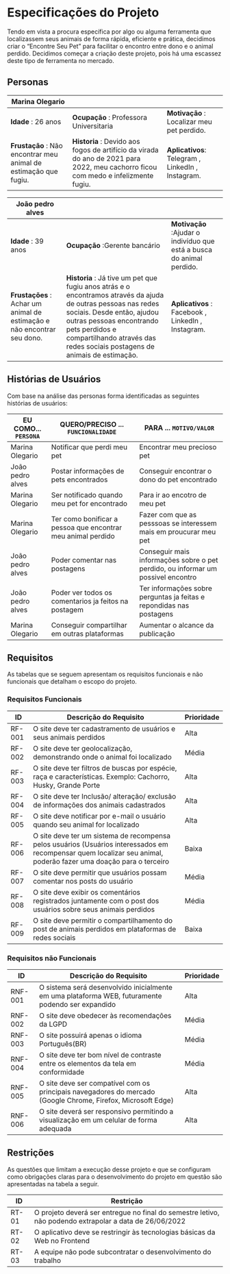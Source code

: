 # Especificações do Projeto

Tendo em vista a procura específica por algo ou alguma ferramenta que localizassem seus animais de forma rápida, eficiente e prática, decidimos criar o “Encontre Seu Pet” para facilitar o encontro entre dono e o animal perdido. 
Decidimos começar a criação deste projeto, pois há uma escassez deste tipo de ferramenta no mercado. 

## Personas



|Marina Olegario      |                |                       |
|---------------------|----------------|-----------------------|
|<b>Idade</b> : 26 anos      |<b>Ocupação</b> : Professora Universitaria |<b>Motivação</b> : Localizar meu pet perdido.   |
|<b>Frustação</b> : Não encontrar meu animal de estimação que fugiu.|<b>Historia</b> : Devido aos fogos de artifício da virada do ano de 2021 para 2022, meu cachorro ficou com medo e infelizmente fugiu. |<b>Aplicativos</b>: Telegram , LinkedIn ,	Instagram.|
 
 
|João pedro alves     |                |                       | 
|---------------------|----------------|-----------------------|
|<b>Idade</b> : 39 anos      |<b>Ocupação</b> :Gerente bancário    |<b>Motivação</b> :Ajudar o indivíduo que está a busca do animal perdido. |
|<b>Frustações</b> : Achar um animal de estimação e não encontrar seu dono.|<b>Historia</b> : Já tive um pet que fugiu anos atrás e o encontramos através da ajuda de outras pessoas nas redes sociais. Desde então, ajudou outras pessoas encontrando pets perdidos e compartilhando através das redes sociais postagens de animais de estimação. |<b>Aplicativos</b> : 	Facebook ,	LinkedIn , Instagram.  |


## Histórias de Usuários

Com base na análise das personas forma identificadas as seguintes histórias de usuários:

|EU COMO... `PERSONA`  | QUERO/PRECISO ... `FUNCIONALIDADE`     |PARA ... `MOTIVO/VALOR`                       |
|----------------------|----------------------------------------|----------------------------------------------|
|Marina Olegario    | Notificar que perdi meu pet            | Encontrar meu precioso pet                   |
|João pedro alves   | Postar informações de pets encontrados | Conseguir encontrar o dono do pet encontrado |
|Marina Olegario    | Ser notificado quando meu pet for encontrado  | Para ir ao encotro de meu pet                                             |
|Marina Olegario    | Ter como bonificar a pessoa que encontrar meu animal perdido  | Fazer com que as pesssoas se interessem mais em proucurar meu pet |
|João pedro alves   | Poder comentar nas postagens           | Conseguir mais informações sobre o pet perdido, ou informar um possivel encontro |   
|João pedro alves   | Poder ver todos os comentarios ja feitos na postagem | Ter informações sobre perguntas ja feitas e repondidas nas postagens |
|Marina Olegario    | Conseguir compartilhar em outras plataformas | Aumentar o alcance da publicação |
## Requisitos

As tabelas que se seguem apresentam os requisitos funcionais e não funcionais que detalham o escopo do projeto.

### Requisitos Funcionais

|ID      | Descrição do Requisito  | Prioridade |
|--------|-----------------------------------------|----|
|RF-001 | O site deve ter cadastramento de usuários e seus animais perdidos | Alta | 
|RF-002 | O site deve ter geolocalização, demonstrando onde o animal foi localizado   | Média |
|RF-003 | O site deve ter filtros de buscas por espécie, raça e características. Exemplo: Cachorro, Husky, Grande Porte |Alta|
|RF-004 | O site deve ter Inclusão/ alteração/ exclusão de informações dos animais cadastrados   |Alta |
|RF-005 | O site deve notificar por e-mail o usuário quando seu animal for localizado  | Alta |
|RF-006 | O site deve ter um sistema de recompensa pelos usuários (Usuários interessados em recompensar quem localizar seu animal, poderão fazer uma doação para o terceiro |Baixa  |
|RF-007 | O site deve permitir que usuários possam comentar nos posts do usuário | Média |
|RF-008 |O site deve exibir os comentários registrados juntamente com o post dos usuários sobre seus animais perdidos| Média |
|RF-009 |O site deve permitir o compartilhamento do post de animais perdidos em plataformas de redes sociais |Baixa |

### Requisitos não Funcionais

|ID     | Descrição do Requisito  |Prioridade |
|-------|-------------------------|----|
|RNF-001|O sistema será desenvolvido inicialmente em uma plataforma WEB, futuramente podendo ser expandido | Alta | 
|RNF-002|O site deve obedecer às recomendações da LGPD | Média | 
|RNF-003|O site possuirá apenas o idioma Português(BR) | Média |
|RNF-004|O site deve ter bom nível de contraste entre os elementos da tela em conformidade| Média |
|RNF-005|O site deve ser compatível com os principais navegadores do mercado (Google Chrome, Firefox, Microsoft Edge)| Alta |
|RNF-006|O site deverá ser responsivo permitindo a visualização em um celular de forma adequada | Alta |

## Restrições

As questões que limitam a execução desse projeto e que se configuram como obrigações claras para o desenvolvimento do projeto em questão são apresentadas na tabela a seguir. 


|ID| Restrição                                             |
|--|-------------------------------------------------------|
|RT-01|O projeto deverá ser entregue no final do semestre letivo, não podendo extrapolar a data de 26/06/2022 |
|RT-02|O aplicativo deve se restringir às tecnologias básicas da Web no Frontend | 
|RT-03|A equipe não pode subcontratar o desenvolvimento do trabalho | 

